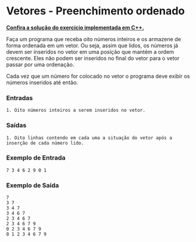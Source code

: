# Vetores - Preenchimento ordenado

**[Confira a solução do exercício implementada em C++.](04.cpp)**

Faça um programa que receba oito números inteiros e os armazene de forma ordenada em um vetor. Ou seja, assim que lidos, os números já devem ser inseridos no vetor em uma posição que mantém a ordem crescente. Eles não podem ser inseridos no final do vetor para o vetor passar por uma ordenação.

Cada vez que um número for colocado no vetor o programa deve exibir os números inseridos até então.

### Entradas

```
1. Oito números inteiros a serem inseridos no vetor.
```

### Saídas

```
1. Oito linhas contendo em cada uma a situação do vetor após a inserção de cada número lido.
```

### Exemplo de Entrada

```
7 3 4 6 2 9 0 1
```

### Exemplo de Saída

```
7
3 7
3 4 7
3 4 6 7
2 3 4 6 7
2 3 4 6 7 9
0 2 3 4 6 7 9
0 1 2 3 4 6 7 9
```